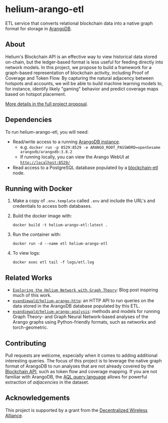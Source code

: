 # helium-arango-etl
ETL service that converts relational blockchain data into a native graph format for storage in [ArangoDB](https://www.arangodb.com/).

## About
Helium's Blockchain API is an effective way to view historical data stored on-chain, but the ledger-based format is less useful for feeding directly into network models. In this project, we propose to build a framework for a graph-based representation of blockchain activity, including Proof of Coverage and Token Flow. By capturing the natural adjacency between hotspots and accounts, we will be able to build machine learning models to, for instance, identify likely "gaming" behavior and predict coverage maps based on hotspot placement. 

[More details in the full project proposal](https://github.com/dewi-alliance/grants/issues/23).

## Dependencies
To run helium-arango-etl, you will need:
- Read/write access to a running [ArangoDB instance](https://www.arangodb.com/download-major/docker/).
  - e.g. `docker run -p 8529:8529 -e ARANGO_ROOT_PASSWORD=openSesame arangodb/arangodb:3.8.2`
  - If running locally, you can view the Arango WebUI at [`http://localhost:8529/`](http://localhost:8529/)
- Read access to a PostgreSQL database populated by a [blockchain-etl](https://github.com/helium/blockchain-etl) node.

## Running with Docker
1. Make a copy of `.env.template` called `.env` and include the URL's and credentials to access both databases.
2. Build the docker image with:

   `docker build -t helium-arango-etl:latest .`
3. Run the container with:

    `docker run -d --name etl helium-arango-etl`
4. To view logs:

    `docker exec etl tail -f logs/etl.log`

## Related Works

- [`Exploring the Helium Network with Graph Theory`](https://towardsdatascience.com/exploring-the-helium-network-with-graph-theory-66cbb8bffff9): Blog post inspiring much of this work.
- [`evandiewald/helium-arango-http`](https://github.com/evandiewald/helium-arango-http): an HTTP API to run queries on the data stored in the ArangoDB database populated by this ETL.
- [`evandiewald/helium-arango-analysis`](https://github.com/evandiewald/helium-arango-analysis): methods and models for running Graph Theory- and Graph Neural Network-based analyses of the Arango graphs using Python-friendly formats, such as networkx and torch-geometric.

## Contributing
Pull requests are welcome, especially when it comes to adding additional interesting queries. The focus of this project is to leverage the native graph format of ArangoDB to run analyses that are not already covered by the [Blockchain API](https://docs.helium.com/api), such as token flow and coverage mapping. If you are not familiar with ArangoDB, the [AQL query language](https://www.arangodb.com/docs/stable/aql/) allows for powerful extraction of *adjacencies* in the dataset.

## Acknowledgements
This project is supported by a grant from the [Decentralized Wireless Alliance](https://dewi.org).